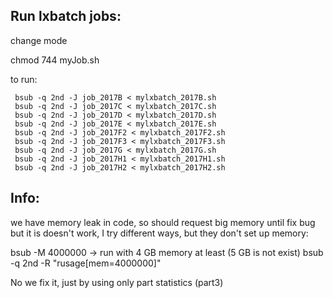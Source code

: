 
Run lxbatch jobs:
-----------------------

change mode

chmod 744 myJob.sh

to run:

     bsub -q 2nd -J job_2017B < mylxbatch_2017B.sh 
     bsub -q 2nd -J job_2017C < mylxbatch_2017C.sh 
     bsub -q 2nd -J job_2017D < mylxbatch_2017D.sh 
     bsub -q 2nd -J job_2017E < mylxbatch_2017E.sh 
     bsub -q 2nd -J job_2017F2 < mylxbatch_2017F2.sh 
     bsub -q 2nd -J job_2017F3 < mylxbatch_2017F3.sh 
     bsub -q 2nd -J job_2017G < mylxbatch_2017G.sh 
     bsub -q 2nd -J job_2017H1 < mylxbatch_2017H1.sh 
     bsub -q 2nd -J job_2017H2 < mylxbatch_2017H2.sh 


Info:
-------------------

we have memory leak in code, so should request big memory until fix bug
but it is doesn't work, I try different ways, but they don't set up memory:

bsub -M 4000000 -> run with 4 GB memory at least (5 GB is not exist)
bsub -q 2nd -R "rusage[mem=4000000]"

No we fix it, just by using only part statistics (part3)

